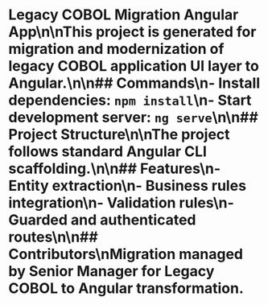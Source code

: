 # Legacy COBOL Migration Angular App\n\nThis project is generated for migration and modernization of legacy COBOL application UI layer to Angular.\n\n## Commands\n- Install dependencies: `npm install`\n- Start development server: `ng serve`\n\n## Project Structure\n\nThe project follows standard Angular CLI scaffolding.\n\n## Features\n- Entity extraction\n- Business rules integration\n- Validation rules\n- Guarded and authenticated routes\n\n## Contributors\nMigration managed by Senior Manager for Legacy COBOL to Angular transformation.
